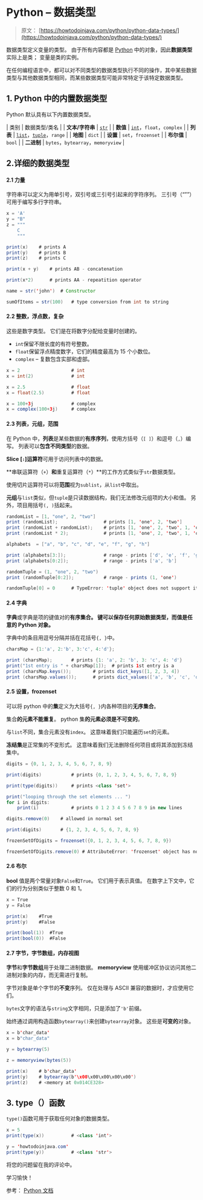 # Python – 数据类型

> 原文： [https://howtodoinjava.com/python/python-data-types/](https://howtodoinjava.com/python/python-data-types/)

数据类型定义变量的类型。 由于所有内容都是 [Python](https://howtodoinjava.com/python-tutorial/) 中的对象，因此**数据类型**实际上是类； 变量是类的实例。

在任何编程语言中，都可以对不同类型的数据类型执行不同的操作，其中某些数据类型与其他数据类型相同，而某些数据类型可能非常特定于该特定数据类型。

## 1\. Python 中的内置数据类型

Python 默认具有以下内置数据类型。

| 类别 | 数据类型/类名 |
| **文本/字符串** | [`str`](https://howtodoinjava.com/python/python-strings/) |
| **数值** | [`int`](https://howtodoinjava.com/python/python-integer-ints/)，`float`，`complex` |
| **列表** | [`list`](https://howtodoinjava.com/python/python-lists/)，[`tuple`](https://howtodoinjava.com/python/python-tuples/)，`range` |
| **地图** | `dict` |
| **设置** | `set`，`frozenset` |
| **布尔值** | `bool` |
| **二进制** | `bytes`，`bytearray`，`memoryview` |

## 2.详细的数据类型

#### 2.1 力量

字符串可以定义为用单引号，双引号或三引号引起来的字符序列。 三引号（“””）可用于编写多行字符串。

```java
x = 'A'
y = "B"
z = """
	C
	"""

print(x)	# prints A
print(y)	# prints B
print(z)	# prints C

print(x + y)	# prints AB	- concatenation

print(x*2)		# prints AA - repeatition operator

name = str('john')	# Constructor

sumOfItems = str(100)	# type conversion from int to string

```

#### 2.2 整数，浮点数，复杂

这些是数字类型。 它们是在将数字分配给变量时创建的。

*   `int`保留不限长度的有符号整数。
*   `float`保留浮点精度数字，它们的精度最高为 15 个小数位。
*   `complex` – 复数包含实部和虚部。

```java
x = 2					# int
x = int(2)				# int	

x = 2.5					# float
x = float(2.5)			# float	

x = 100+3j				# complex
x = complex(100+3j) 	# complex

```

#### 2.3 列表，元组，范围

在 Python 中，**列表**是某些数据的**有序序列**，使用方括号（`[ ]`）和逗号（`,`）编写。 列表可以**包含不同类型**的数据。

**Slice [`:`]运算符**可用于访问列表中的数据。

**串联运算符（`+`）**和**重复运算符（`*`）**的工作方式类似于`str`数据类型。

使用切片运算符可以将**范围**视为`sublist`，从`list`中取出。

**元组**与`list`类似，但`tuple`是只读数据结构，我们无法修改元组项的大小和值。 另外，项目用括号`(, )`括起来。

```java
randomList = [1, "one", 2, "two"]
print (randomList);  				# prints [1, 'one', 2, 'two']
print (randomList + randomList);  	# prints [1, 'one', 2, 'two', 1, 'one', 2, 'two']
print (randomList * 2);  			# prints [1, 'one', 2, 'two', 1, 'one', 2, 'two']

alphabets  = ["a", "b", "c", "d", "e", "f", "g", "h"]  

print (alphabets[3:]);  			# range - prints ['d', 'e', 'f', 'g', 'h']
print (alphabets[0:2]);  			# range - prints ['a', 'b']

randomTuple = (1, "one", 2, "two")
print (randomTuple[0:2]);  			# range - prints (1, 'one')

randomTuple[0] = 0		# TypeError: 'tuple' object does not support item assignment

```

#### 2.4 字典

**字典**或字典是项的键值对的**有序集合。 键可以保存任何原始数据类型，而值是任意的 Python 对象。**

字典中的条目用逗号分隔并括在花括号`{, }`中。

```java
charsMap = {1:'a', 2:'b', 3:'c', 4:'d'};   

print (charsMap); 		# prints {1: 'a', 2: 'b', 3: 'c', 4: 'd'}
print("1st entry is " + charsMap[1]);  # prints 1st entry is a
print (charsMap.keys());  		# prints dict_keys([1, 2, 3, 4])
print (charsMap.values());   	# prints dict_values(['a', 'b', 'c', 'd'])

```

#### 2.5 设置，frozenset

可以将 python 中的**集**定义为大括号`{, }`内各种项目的**无序集合**。

集合**的元素不能重复**。 python 集**的元素必须是不可变的**。

与`list`不同，集合元素没有`index`。 这意味着我们只能遍历`set`的元素。

**冻结集**是正常集的不变形式。 这意味着我们无法删除任何项目或将其添加到冻结集中。

```java
digits = {0, 1, 2, 3, 4, 5, 6, 7, 8, 9}   

print(digits)  			# prints {0, 1, 2, 3, 4, 5, 6, 7, 8, 9}

print(type(digits))  	# prints <class 'set'>

print("looping through the set elements ... ")  
for i in digits:  
    print(i)  			# prints 0 1 2 3 4 5 6 7 8 9 in new lines

digits.remove(0)	# allowed in normal set

print(digits)		# {1, 2, 3, 4, 5, 6, 7, 8, 9}

frozenSetOfDigits = frozenset({0, 1, 2, 3, 4, 5, 6, 7, 8, 9})   

frozenSetOfDigits.remove(0)	# AttributeError: 'frozenset' object has no attribute 'remove'

```

#### 2.6 布尔

**bool** 值是两个常量对象`False`和`True`。 它们用于表示真值。 在数字上下文中，它们的行为分别类似于整数 0 和 1。

```java
x = True
y = False

print(x)	#True
print(y)	#False

print(bool(1))	#True
print(bool(0))	#False

```

#### 2.7 字节，字节数组，内存视图

**字节**和**字节数组**用于处理二进制数据。 **memoryview** 使用缓冲区协议访问其他二进制对象的内存，而无需进行复制。

字节对象是单个字节的**不变**序列。 仅在处理与 ASCII 兼容的数据时，才应使用它们。

`bytes`文字的语法与`string`文字相同，只是添加了`'b'`前缀。

始终通过调用构造函数`bytearray()`来创建`bytearray`对象。 这些是**可变的**对象。

```java
x = b'char_data'
x = b"char_data"

y = bytearray(5)

z = memoryview(bytes(5))

print(x)	# b'char_data'
print(y)	# bytearray(b'\x00\x00\x00\x00\x00')
print(z)	# <memory at 0x014CE328>

```

## 3\. type（）函数

`type()`函数可用于获取任何对象的数据类型。

```java
x = 5
print(type(x))			# <class 'int'>

y = 'howtodoinjava.com'
print(type(y))			# <class 'str'>

```

将您的问题留在我的评论中。

学习愉快！

参考： [Python 文档](https://docs.python.org/3/library/stdtypes.html)